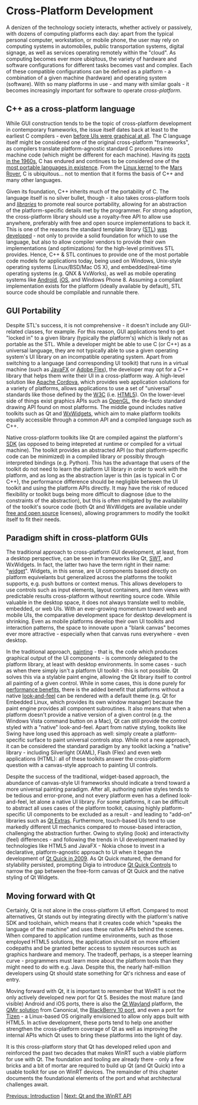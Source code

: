 # Cross-Platform Development

A denizen of the technology society interacts, whether actively or passively, with dozens of computing platforms each day: apart from the typical personal computer, workstation, or mobile phone, the user may rely on computing systems in automobiles, public transportation systems, digital signage, as well as services operating remotely within the "cloud". As computing becomes ever more ubiqitous, the variety of hardware and software configurations for different tasks becomes vast and complex. Each of these compatible configurations can be defined as a platform - a combination of a given machine (hardware) and operating system (software). With so many platforms in use - and many with similar goals - it becomes increasingly important for software to operate *cross-platform*.

## C++ as a cross-platform language
While GUI construction tends to be the topic of cross-platform development in contemporary frameworks, the issue itself dates back at least to the earliest C compilers - even [before UIs were graphical at all](/appendix/references.md#citation-needed). The C language itself might be considered one of the original cross-platform "frameworks", as compilers translate platform-agnostic standard C procedures into machine code (which might be different for each machine). Having its [roots in the 1960s](/appendix/references.md#citation-needed), C has endured and continues to be considered one of the [most portable languages in existence](/appendix/references.md#10-c-as-a-universal-language). From the [Linux kernel](/appendix/references.md#11-who-writes-for-linux) to the [Mars Rover](/appendix/references.md#12-validated-toolchain-on-mars-rover), C is ubiquitous... not to mention that it forms the basis of C++ and many other languages.

Given its foundation, C++ inherits much of the portability of C. The language itself is no silver bullet, though - it also takes cross-platform tools and [*libraries*](/appendix/terms.md#software-libary) to promote real source portability, allowing for an abstraction of the platform-specific details met by the programmer. For strong adoption, the cross-platform library should use a royalty-free API to allow use anywhere, preferably with free and open source implementations to back it. This is one of the reasons the standard template library ([STL](/appendix/terms.md#stl)) [was developed](/appendix/terms.md#why-i-created-c) - not only to provide a solid foundation for which to use the language, but also to allow compiler vendors to provide their own implementations (and optimizations) for the high-level primitives STL provides. Hence, C++ & STL continues to provide one of the most portable code models for applications today, being used on Windows, Unix-style operating systems (Linux/BSD/Mac OS X), and embedded/real-time operating systems (e.g. QNX & VxWorks), as well as mobile operating systems like [Android](/appendix/terms.md#android), [iOS](/appendix/terms.md#ios), and Windows Phone 8. Assuming a compliant implementation exists for the platform (ideally available by default), STL source code should be compilable and runnable there.

## GUI Portability
Despite STL's success, it is not comprehensive - it doesn't include any GUI-related classes, for example. For this reason, GUI applications tend to get "locked in" to a given library (typically the platform's) which is likely not as portable as the STL. While a developer might be able to use C (or C++) as a universal language, they are not typically able to use a given operating system's UI library on an incompatible operating system. Apart from switching to a language (and corresponding UI toolkit) that runs in a virtual machine (such as [JavaFX](/appendix/terms.md#javafx) or [Adobe Flex](/appendix/terms.md#adobe-flex)), the developer may opt for a C++ library that helps them write their UI in a cross-platform way. A high-level solution like [Apache Cordova](/appendix/terms.md#apache-cordova), which provides web application solutions for a variety of platforms, allows applications to use a set of "universal" standards like those defined by the [W3C](/appendix/terms.md#w3c) (i.e. [HTML5](/appendix/terms.md#html5)). On the lower-level side of things exist graphics APIs such as [OpenGL](/appendix/terms.md#opengl), the de-facto standard drawing API found on most platforms. The middle gound includes native toolkits such as Qt and [WxWidgets](/appendix/terms.md#wxwidgets), which aim to make platform toolkits equally accessible through a common API and a compiled language such as C++.

Native cross-platform toolkits like Qt are compiled against the platform's [SDK](/appendix/terms.md#sdk) (as opposed to being intepreted at runtime or compiled for a virtual machine). The toolkit provides an abstracted API (so that platform-specific code can be minimized) in a compiled library or possibly through interpreted bindings (e.g. Python). This has the advantage that users of the toolkit do not need to learn the platform UI library in order to work with the platform, and as long as the abstraction layer is thin (as is typical in C or C++), the performance difference should be negligible between the UI toolkit and using the platform APIs directly. It may have the risk of reduced flexibility or toolkit bugs being more difficult to diagnose (due to the constraints of the abstraction), but this is often mitigated by the availability of the toolkit's source code (both Qt and WxWidgets are available under [free and open source](/appendix/terms.md#foss) licenses), allowing programmers to modify the toolkit itself to fit their needs.

## Paradigm shift in cross-platform GUIs
The traditional approach to cross-platform GUI development, at least, from a desktop perspective, can be seen in frameworks like Qt, [SWT](/appendix/terms.md#swt), and WxWidgets. In fact, the latter two have the term right in their name: "[widget](/appendix/terms.md#widgets)". Widgets, in this sense, are UI components based directly on platform equivelants but generalized across the platforms the toolkit supports, e.g. push buttons or context menus. This allows developers to use controls such as input elements, layout containers, and item views with predictable results cross-platform without rewriting source code. While valuable in the desktop space, it does not always translate well to mobile, embedded, or web UIs. With an ever-growing momentum toward web and mobile UIs, the comparative development space for desktop development is shrinking. Even as mobile platforms develop their own UI toolkits and interaction patterns, the space to innovate upon a "blank canvas" becomes ever more attractive - especially when that canvas runs everywhere - even desktop.

In the traditional approach, [painting](/appendix/terms.md#painting) - that is, the code which produces graphical output of the UI components - is commonly delegated to the platform library, at least with desktop environments. In some cases - such as when there simply isn't a platform UI toolkit - this is not possible. Qt solves this via a stylable paint engine, allowing the Qt library itself to control all painting of a given control. While in some cases, this is done purely for [performance benefits](/appendix/references.md#13-alien-widgets-on-mac), there is the added benefit that platforms without a native [look-and-feel](/appendix/terms.md#look-and-feel) can be rendered with a default theme (e.g. Qt for Embedded Linux, which provides its own window manager) because the paint engine provides all component subroutines. It also means that when a platform doesn't provide a native version of a given control (e.g. the Windows Vista command button on a Mac), Qt can still provide the control styled with a "native" look-and-feel. Apart from native styling, toolkits like Swing have long used this approach as well: simply create a platform-specific surface to paint universal controls atop. While not a new approach, it can be considered the standard paradigm by any toolkit lacking a "native" library - including Silverlight (XAML), Flash (Flex) and even web applications (HTML): all of these toolkits answer the cross-platform question with a canvas-style approach to painting UI controls.

Despite the success of the traditional, widget-based approach, the abundance of canvas-style UI frameworks should indicate a trend toward a more universal painting paradigm. After all, authoring native styles tends to be tedious and error-prone, and not every platform even has a defined look-and-feel, let alone a native UI library. For some platforms, it can be difficult to abstract all uses cases of the platform toolkit, causing highly platform-specific UI components to be excluded as a result - and leading to "add-on" libraries such as [Qt Extras](/appendix/terms.md#qt-extras). Furthermore, touch-based UIs tend to use markedly different UI mechanics compared to mouse-based interaction, challenging the abstraction further. Owing to styling (look) and interactivity (feel) differences - and following the trends in UI development marked by technologies like HTML5 and JavaFX - Nokia chose to invest in a declarative, platform-agnostic approach to UI when it began the development of [Qt Quick in 2009](/appendix/terms.md#qt-quick). As Qt Quick matured, the demand for stylability persisted, prompting Digia to introduce [Qt Quick Controls](/appendix/terms.md#qt-quick-controls) to narrow the gap between the free-form canvas of Qt Quick and the native styling of Qt Widgets.

## Moving forward with Qt
Certainly, Qt is not alone in the cross-platform UI effort. Compared to most alternatives, Qt stands out by integrating directly with the platform's native SDK and toolchain, which means that it creates code which "speaks the language of the machine" and uses these native APIs behind the scenes. When compared to application runtime environments, such as those employed HTML5 solutions, the application should sit on more efficient codepaths and be granted better access to system resources such as graphics hardware and memory. The tradeoff, perhaps, is a steeper learning curve - programmers must learn more about the platform tools than they might need to do with e.g. Java. Despite this, the nearly half-million developers using Qt should state something for Qt's richness and ease of entry.

Moving forward with Qt, it is important to remember that WinRT is not the only actively developed new port for Qt 5. Besides the most mature (and visible) Android and iOS ports, there is also the [Qt Wayland](/appendix/terms.md#qt-wayland) platform, the [QMir solution](/appendix/terms.md#qmir) from Canonical, the [BlackBerry 10 port](/appendix/terms.md#bb10), and even a port for [Tizen](/appendix/terms.md#tizen) - a Linux-based OS originally envisioned to allow only apps built with HTML5. In active development, these ports tend to help one another strengthen the cross-platform coverage of Qt as well as improving the internal APIs which Qt uses to bring these platforms into the light of day.

It is this cross-platform story that Qt has developed relied upon and reinforced the past two decades that makes WinRT such a viable platform for use with Qt. The foundation and tooling are already there - only a few bricks and a bit of mortar are required to build up Qt (and Qt Quick) into a usable toolkit for use on WinRT devices. The remainder of this chapter documents the foundational elements of the port and what architectural challenges await.

[Previous: Introduction](../intro/intro.md) | [Next: Qt and the WinRT API](qt-and-winrt.md)
